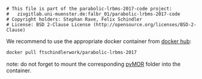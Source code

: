 ```
# This file is part of the parabolic-lrbms-2017-code project:
#   zivgitlab.uni-muenster.de:falbr_01/parabolic-lrbms-2017-code
# Copyright holders: Stephan Rave, Felix Schindler
# License: BSD 2-Clause License (http://opensource.org/licenses/BSD-2-Clause)
```

We recommend to use the appropriate docker container from
[docker hub](https://hub.docker.com/r/ftschindlerwork/parabolic-lrbms-2017/):

```bash
docker pull ftschindlerwork/parabolic-lrbms-2017
```

note: do not forget to mount the corresponding [pyMOR](https://pymor.org/)
folder into the container.

